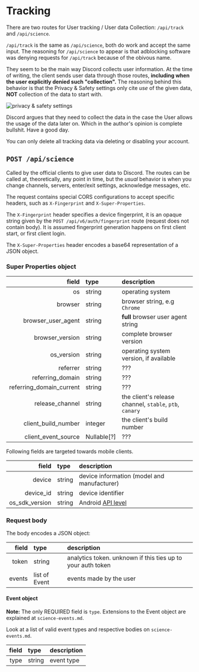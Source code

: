 # Tracking

There are two routes for User tracking / User data Collection: `/api/track` and
`/api/science`.

`/api/track` is the same as `/api/science`, both do work and accept the
same input. The reasoning for `/api/science` to appear is that adblocking
software was denying requests for `/api/track` because of the obivous name.

They seem to be the main way Discord collects user information. At the time of
writing, the client sends user data through those routes, **including when the
user explicitly denied such "collection".** The reasoning behind this behavior
is that the Privacy & Safety settings only cite *use* of the given data, **NOT**
collection of the data to start with.

![privacy & safety settings](https://catgirl.estrogen.fun/i/eq5w3chk.png)

Discord argues that they need to collect the data in the case the User
allows the usage of the data later on. Which in the author's opinion is complete
bullshit. Have a good day.

You can only delete all tracking data via deleting or disabling your account.

## `POST /api/science`

Called by the official clients to give user data to Discord.
The routes can be called at, theoretically, any point in time, but the *usual*
behavior is when you change channels, servers, enter/exit settings, acknowledge
messages, etc.

The request contains special CORS configurations to accept specific headers,
such as `X-Fingerprint` and `X-Super-Properties`.

The `X-Fingerprint` header specifies a device fingerprint, it is an opaque
string given by the `POST /api/v6/auth/fingerprint` route (request does not
contain body). It is assumed fingerprint generation happens on first client
start, or first client login.

The `X-Super-Properties` header encodes a base64 representation of a JSON
object.

### Super Properties object

| field | type | description |
| --: | :-- | :-- |
| os | string | operating system |
| browser | string | browser string, e.g `Chrome` |
| browser\_user\_agent | string | **full** browser user agent string |
| browser\_version | string | complete browser version |
| os\_version | string | operating system version, if available |
| referrer | string | ??? |
| referring\_domain | string | ??? |
| referring\_domain\_current | string | ??? |
| release\_channel | string | the client's release channel, `stable`, `ptb`, `canary` |
| client\_build\_number | integer | the client's build number |
| client\_event\_source | Nullable[?] | ??? |

Following fields are targeted towards mobile clients.

| field | type | description |
| --: | :-- | :-- |
| device | string | device information (model and manufacturer) |
| device\_id | string | device identifier |
| os\_sdk\_version | string | Android [API level] |

[api level]: https://en.wikipedia.org/wiki/Android_version_history

### Request body

The body encodes a JSON object:

| field | type | description |
| --: | :-- | :-- |
| token | string | analytics token. unknown if this ties up to your auth token |
| events | list of Event | events made by the user |

#### Event object

**Note:** The only REQUIRED field is `type`. Extensions to the Event object
are explained at `science-events.md`.

Look at a list of valid event types and respective bodies on
`science-events.md`.

| field | type | description |
| --: | :-- | :-- |
| type | string | event type |
